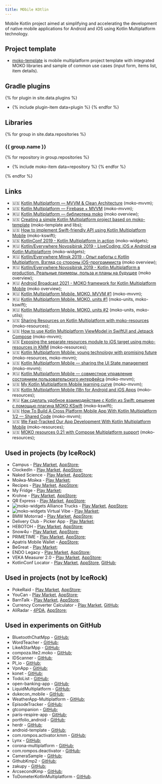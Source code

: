 ```yaml
---
title: MObile KOtlin
---
```

Mobile Kotlin project aimed at simplifying and accelerating the development of native mobile applications for Android and iOS using Kotlin Multiplatform technology.

## Project template
* [moko-template](https://github.com/icerockdev/moko-template) is mobile multiplatform project template with integrated MOKO libraries and sample of common use cases (input form, items list, item details).

## Gradle plugins
{% for plugin in site.data.plugins %}
* {% include plugin-item data=plugin %}
{% endfor %}

## Libraries
{% for group in site.data.repositories %}
### {{ group.name }}

{% for repository in group.repositories %}
* {% include moko-item data=repository %}
{% endfor %}

{% endfor %}

## Links
- 🇺🇸 [Kotlin Multiplatform — MVVM & Clean Architecture](https://proandroiddev.com/kotlin-multiplatform-mvvm-clean-architecture-f20b99f90b95) (moko-mvvm);
- 🇺🇸 [Kotlin Multiplatform — Firebase + MVVM](https://proandroiddev.com/kotlin-multiplatform-firebase-mvvm-4cdcddd98893) (moko-mvvm);
- 🇷🇺 [Kotlin Multiplatform — библиотека moko](https://tetraquark.ru/archives/511) (moko overview);
- 🇺🇸 [Creating a simple Kotlin Multiplatform project based on moko-template](https://medium.com/icerock/creating-a-simple-kotlin-multiplatform-project-based-on-moko-template-2dd87d020bbd) (moko-template and libs);
- 🇺🇸 [How to implement Swift-friendly API using Kotlin Multiplatform Mobile](https://icerockdev.com/blog/kotlin-multiplatform/2021-08-09-swift-friendly-API/) (moko-kswift);
- 🇺🇸 [KotlinConf 2019 - Kotlin Multiplatform in action](https://www.youtube.com/watch?v=IKYsX6nBcsw) (moko-widgets);
- 🇷🇺 [Kotlin/Everywhere Novosibirsk 2019 - LiveCoding: iOS и Android на Kotlin Multiplatform](https://www.youtube.com/watch?v=r07X_5ICDPk) (moko-widgets);
- 🇷🇺 [Kotlin/Everywhere Minsk 2019 - Опыт работы с Kotlin Multiplatform. Взгляд со стороны iOS-программиста](https://www.youtube.com/watch?v=h9ioWnSlUJc) (moko overview);
- 🇷🇺 [Kotlin/Everywhere Novosibirsk 2019 - Kotlin Multiplatform в production. Реальные примеры, польза и планы на будущее](https://www.youtube.com/watch?v=zzWa_trZvdg) (moko overview);
- 🇷🇺 [Android Broadcast 2021 - MOKO framework for Kotlin Multiplatform Mobile](https://youtu.be/-JjQJG-xkRE) (moko overview);
- 🇷🇺 [Kotlin Multiplatform Mobile. MOKO. MVVM #1](https://www.youtube.com/watch?v=qe8FcIQEmyA) (moko-mvvm);
- 🇷🇺 [Kotlin Multiplatform Mobile. MOKO. units #1](https://www.youtube.com/watch?v=ES6lHIwp5Jw) (moko-units, moko-kswift);
- 🇷🇺 [Kotlin Multiplatform Mobile. MOKO. units #2](https://www.youtube.com/watch?v=aT1i2vN6H6U) (moko-units, moko-utils);
- 🇺🇸 [Sharing Resources on Kotlin Multiplatform with moko-resources](https://www.linkedin.com/pulse/sharing-resources-kotlin-multiplatform-moko-resources-isuru-rajapakse/) (moko-resources);
- 🇺🇸 [How to use Kotlin Multiplatform ViewModel in SwiftUI and Jetpack Compose](https://medium.com/icerock/how-to-use-kotlin-multiplatform-viewmodel-in-swiftui-and-jetpack-compose-8158e98c091d) (moko-mvvm);
- 🇺🇸 [Exposing the separate resources module to iOS target using moko-resources in KMM](https://proandroiddev.com/exposing-the-separate-resources-module-to-ios-target-using-moko-resources-in-kmm-76b9c3d533) (moko-resources);
- 🇺🇸 [Kotlin Multiplatform Mobile: young technology with promising future](https://proandroiddev.com/kotlin-multiplatform-mobile-young-technology-with-promising-future-66b62dd4b723) (moko-resources, moko-mvvm);
- 🇺🇸 [Kotlin Multiplatform Mobile — sharing the UI State management](https://proandroiddev.com/kotlin-multiplatform-mobile-sharing-the-ui-state-management-a67bd9a49882) (moko-mvvm);
- 🇷🇺 [Kotlin Multiplatform Mobile — совместное управление состоянием пользовательского интерфейса](https://habr.com/ru/company/otus/blog/666164/) (moko-mvvm);
- 🇺🇸 [My Kotlin Multiplatform Mobile learning curve](https://proandroiddev.com/my-kotlin-multiplatform-mobile-learning-curve-c024c9fcfe2) (moko-mvvm);
- 🇺🇸 [Kotlin Multiplatform Mobile I18n for Android and iOS Apps](https://phrase.com/blog/posts/kotlin-multiplatform-mobile-i18n-android-ios/) (moko-resources);
- 🇷🇺 [Как сделать удобное взаимодействие с Kotlin из Swift: решение с помощью плагина MOKO KSwift](https://habr.com/ru/post/700030/) (moko-kswift);
- 🇺🇸 [How To Build A Cross Platform Mobile App With Kotlin Multiplatform 1/2 — Shared Code](https://medium.com/tech-takeaways/how-to-build-a-cross-platform-mobile-app-with-kotlin-multiplatform-1-2-shared-code-9dbc6ff681ff) (moko-mvvm);
- 🇺🇸 [We Fast-Tracked Our App Development With Kotlin Multiplatform Mobile](https://medium.com/motive-eng/we-fast-tracked-our-app-development-with-kotlin-multiplatform-mobile-952f2f4afd1) (moko-resources);
- 🇺🇸 [MOKO resources 0.21 with Compose Multiplatform support](https://medium.com/p/462d8b11116b?source=moko-landing) (moko-resources);

## Used in projects (by IceRock)
* Campus - [Play Market](https://play.google.com/store/apps/details?id=ru.dewish.campus), [AppStore](https://apps.apple.com/ru/app/кампус-расписание-занятий/id1534975833);
* ClockedIn - [Play Market](https://play.google.com/store/apps/details?id=com.clockedin), [AppStore](https://apps.apple.com/us/app/clocked-in/id1248437112);
* Naked Science - [Play Market](https://play.google.com/store/apps/details?id=ru.ns.nakedscience.magazine), [AppStore](https://apps.apple.com/ru/app/naked-science/id604780121);
* Мойка-Мойка - [Play Market](https://play.google.com/store/apps/details?id=pro.ucar.carwash);
* Recipes - [Play Market](https://play.google.com/store/apps/details?id=ru.nikolife.app), [AppStore](https://apps.apple.com/us/app/nikolife-правильные-рецепты/id1605763336);
* My Fridge - [Play Market](https://play.google.com/store/apps/details?id=com.whitesphere.app);
* Krohne - [Play Market](https://play.google.com/store/apps/details?id=com.krohne.app), [AppStore](https://apps.apple.com/us/app/krohne/id1563728941);
* QR Express - [Play Market](https://play.google.com/store/apps/details?id=com.icerockdev.cft.cashier), [AppStore](https://apps.apple.com/ru/app/уралсиб-qr-для-бизнеса/id1638286686);
* ![moko-widgets](https://img.shields.io/badge/-moko--widgets-green) Alliance Trucks - [Play Market](https://play.google.com/store/apps/details?id=com.alliancetrucks.app), [AppStore](https://apps.apple.com/ru/app/alliancetrucks/id1500907708);
* ![moko-widgets](https://img.shields.io/badge/-moko--widgets-green) Virtual Vibe - [Play Market](https://play.google.com/store/apps/details?id=be.virtualvi);
* BMW Motorrad - [Play Market](https://play.google.com/store/apps/details?id=io.smartdriving.bmwmoto), [AppStore](https://apps.apple.com/us/app/id1492857555);
* Delivery Club - Picker App - [Play Market](https://play.google.com/store/apps/details?id=com.deliveryclub.stock);
* НЕВОТОН - [Play Market](https://play.google.com/store/apps/details?id=com.nevoton.app), [AppStore](https://apps.apple.com/ru/app/%D0%BD%D0%B5%D0%B2%D0%BE%D1%82%D0%BE%D0%BD-%D0%B0%D0%B2%D1%82%D0%BE%D0%BC%D0%B0%D1%82%D0%B8%D0%BA%D0%B0/id1409537985#?platform=iphone);
* Snow4u - [Play Market](https://play.google.com/store/apps/details?id=com.snow4unet.snowtinder), [AppStore](https://apps.apple.com/ru/app/snow4u/id1546814178);
* PRIMETIME - [Play Market](https://play.google.com/store/apps/details?id=ru.primetime), [AppStore](https://apps.apple.com/us/app/primetime-delivery/id1471500882?l=ru&ls=1);
* Apatris Mobile Wallet - [AppStore](https://apps.apple.com/us/app/apatris-mobile-wallet/id1454765749);
* BeGreat - [Play Market](https://play.google.com/store/apps/details?id=ru.begreatapp);
* ENDO Legacy - [Play Market](https://play.google.com/store/apps/details?id=im.endo.legacy), [AppStore](https://apps.apple.com/us/app/endo-legacy/id1435147480);
* VEKA Measurer 2.0 - [Play Market](https://play.google.com/store/apps/details?id=com.veka.windowmeasurer.new), [AppStore](https://apps.apple.com/ru/app/%D0%B7%D0%B0%D0%BC%D0%B5%D1%80%D1%89%D0%B8%D0%BA-%D0%BE%D0%BA%D0%BE%D0%BD-2-0/id1455318730);
* KotlinConf Locator - [Play Market](https://play.google.com/store/apps/details?id=org.jetbrains.kotlin.locator), [AppStore](https://apps.apple.com/us/app/kotlinconf-locator/id1487944666), [GitHub](https://github.com/JetBrains/KotlinFinder);

## Used in projects (not by IceRock)
* PokeRaid - [Play Market](https://play.google.com/store/apps/details?id=me.pokeraid), [AppStore](https://apps.apple.com/us/app/pokeraid-raid-from-home/id1507659524);
* YouCan - [Play Market](https://play.google.com/store/apps/details?id=mksm.youcan), [AppStore](https://apps.apple.com/ru/app/%D0%BC%D0%B5%D0%B4%D0%B8%D1%82%D0%B0%D1%86%D0%B8%D1%8F-%D1%81%D0%BD%D0%B0-youcan/id1499982716);
* BarnTalk - [Play Market](https://play.google.com/store/apps/details?id=com.barntalk), [AppStore](https://apps.apple.com/us/app/barntalk/id1520342639);
* Currency Converter Calculator - [Play Market](https://play.google.com/store/apps/details?id=mustafaozhan.github.com.mycurrencies), [GitHub](https://github.com/CurrencyConverterCalculator/CCC);
* AliRadar - [4PDA](https://4pda.to/forum/index.php?showtopic=1011971&st=20), [AppStore](https://apps.apple.com/ru/app/aliradar-для-aliexpress/id1188220508);

## Used in experiments on GitHub
* BluetoothChatMpp - [GitHub](https://github.com/Tetraquark/BluetoothChatMpp);
* WordTeacher - [GitHub](https://github.com/soniccat/WordTeacher);
* LikeAStarMpp - [GitHub](https://github.com/Jaime97/LikeAStarMpp);
* compoza.lite2.moko - [GitHub](https://github.com/Diy2210/compoza.lite2.moko);
* IDScanner - [GitHub](https://github.com/Diy2210/IDScanner);
* Pl_io - [GitHub](https://github.com/alekseevvv/Pl_io);
* VpnApp - [GitHub](https://github.com/Merseyside/VpnApp);
* konet - [GitHub](https://github.com/eduayuso/konet);
* TodoList - [GitHub](https://github.com/TinNova/TodoList);
* open-banking-app - [GitHub](https://github.com/openMF/open-banking-app);
* LiquidMultiplatform - [GitHub](https://github.com/tSquaredd/LiquidMultiplatform);
* dukecon_mobile - [GitHub](https://github.com/dukecon/dukecon_mobile);
* WeatherApp-Multiplatform - [GitHub](https://github.com/RandhirGupta/WeatherApp-Multiplatform);
* EpisodeTracker - [GitHub](https://github.com/y-polek/EpisodeTracker);
* gtcompanion - [GitHub](https://github.com/thumbcat-io/gtcompanion);
* paris-respire-app - [GitHub](https://github.com/alan-camilo/paris-respire-app);
* portfolio_android - [GitHub](https://github.com/MrTheGood/portfolio_android);
* herdr - [GitHub](https://github.com/f8full/herdr);
* android-template - [GitHub](https://github.com/Merseyside/android-template);
* com.rompos.activator.kmm - [GitHub](https://github.com/Diy2210/com.rompos.activator.kmm);
* Lynx - [GitHub](https://github.com/DoubleSymmetry/lynx);
* corona-multiplatform - [GitHub](https://github.com/egeniq/corona-multiplatform);
* com.rompos.deactivator - [GitHub](https://github.com/Diy2210/com.rompos.deactivator);
* CameraSample - [GitHub](https://github.com/Jaime97/CameraSample);
* GithubKmp2 - [GitHub](https://github.com/EmanEraky/GithubKmp2);
* zakupy - [GitHub](https://github.com/YokiToki/zakupy);
* ArcsecondKmp - [GitHub](https://github.com/Tetraquark/ArcsecondKmp);
* ToDometerKotlinMultiplatform - [GitHub](https://github.com/serbelga/ToDometerKotlinMultiplatform).
